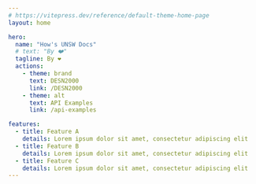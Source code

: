 ```yaml
---
# https://vitepress.dev/reference/default-theme-home-page
layout: home

hero:
  name: "How's UNSW Docs"
  # text: "By ❤️"
  tagline: By ❤️
  actions:
    - theme: brand
      text: DESN2000
      link: /DESN2000
    - theme: alt
      text: API Examples
      link: /api-examples

features:
  - title: Feature A
    details: Lorem ipsum dolor sit amet, consectetur adipiscing elit
  - title: Feature B
    details: Lorem ipsum dolor sit amet, consectetur adipiscing elit
  - title: Feature C
    details: Lorem ipsum dolor sit amet, consectetur adipiscing elit
---
```


